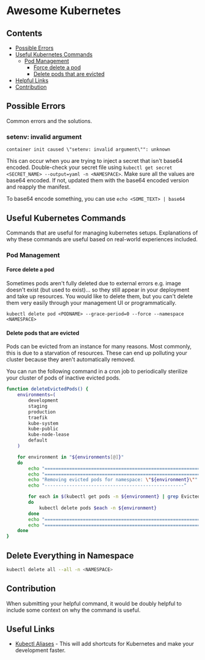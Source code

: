 # Awesome Kubernetes

## Contents
* [Possible Errors](#possible-errors)
* [Useful Kubernetes Commands](#useful-kubernetes-commands)
    * [Pod Management](#pod-management)
        * [Force delete a pod](#force-delete-a-pod)
        * [Delete pods that are evicted](#delete-pods-that-are-evicted)
* [Helpful Links](#useful-links)
* [Contribution](#contribution)

## Possible Errors
Common errors and the solutions.

### setenv: invalid argument
```
container init caused \"setenv: invalid argument\"": unknown
```
This can occur when you are trying to inject a secret that isn't base64 encoded. Double-check your secret file using `kubectl get secret <SECRET_NAME> --output=yaml -n <NAMESPACE>`. Make sure all the values are base64 encoded. If not, updated them
with the base64 encoded version and reapply the manifest.

To base64 encode something, you can use `echo <SOME_TEXT> | base64`

## Useful Kubernetes Commands
Commands that are useful for managing kubernetes setups. Explanations
of why these commands are useful based on real-world experiences included.

### Pod Management
#### Force delete a pod
Sometimes pods aren't fully deleted due to external errors e.g. image doesn't
exist (but used to exist)... so they still appear in your deployment and take up resources. You
would like to delete them, but you can't delete them very easily through your
management UI or programmatically.

`kubectl delete pod <PODNAME> --grace-period=0 --force --namespace <NAMESPACE>`

#### Delete pods that are evicted
Pods can be evicted from an instance for many reasons. Most commonly, this is due
to a starvation of resources. These can end up polluting your cluster because
they aren't automatically removed.

You can run the following command in a cron job to periodically sterilize your
cluster of pods of inactive evicted pods.

```sh
function deleteEvictedPods() {
    environments=(
        development
        staging
        production
        traefik
        kube-system
        kube-public
        kube-node-lease
        default
    )

    for environment in "${environments[@]}"
    do
        echo "==================================================================================="
        echo "==================================================================================="
        echo "Removing evicted pods for namespace: \"${environment}\""
        echo "---------------------------------------------------"

        for each in $(kubectl get pods -n ${environment} | grep Evicted | awk '{print $1}');
        do
            kubectl delete pods $each -n ${environment}
        done
        echo "==================================================================================="
        echo "==================================================================================="
    done
}
```

## Delete Everything in Namespace
```sh
kubectl delete all --all -n <NAMESPACE>
```

## Contribution
When submitting your helpful command, it would be doubly helpful to include some context
on why the command is useful.

## Useful Links
- [Kubectl Aliases](https://github.com/ahmetb/kubectl-aliases) - This will
add shortcuts for Kubernetes and make your development faster.
